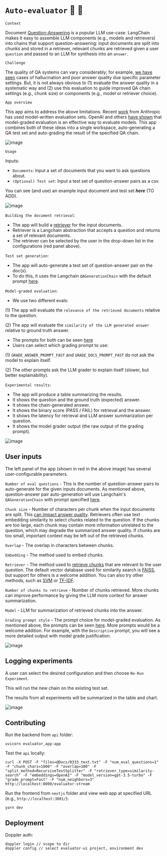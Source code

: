 # `Auto-evaluator` :brain: :memo:

`Context`

Document [Question-Answering](https://python.langchain.com/en/latest/use_cases/question_answering.html) is a popular LLM use-case. LangChain makes it easy to assemble LLM components (e.g., models and retrievers) into chains that support question-answering: input documents are split into chunks and stored in a retriever, relevant chunks are retrieved given a user `question` and passed to an LLM for synthesis into an `answer`.

`Challenge`

The quality of QA systems can vary considerably; for example, [we have seen](https://lancemartin.notion.site/lancemartin/Lex-GPT-a3ad671766d34f4a9a078da7adf9d382) cases of hallucination and poor answer quality due specific parameter settings. But, it is not always obvious to (1) evaluate the answer quality in a systematic way and (2) use this evaluation to guide improved QA chain settings (e.g., chunk size) or components (e.g., model or retriever choice).

`App overview`

This app aims to address the above limitations. Recent [work](https://arxiv.org/abs/2212.09251) from Anthropic has used model-written evaluation sets. OpenAI and others [have shown](https://github.com/openai/evals/blob/main/evals/registry/modelgraded/closedqa.yaml) that model-graded evaluation is an effective way to evaluate models. This app combines both of these ideas into a single workspace, auto-generating a QA test set and auto-grading the result of the specified QA chain.

![image](https://user-images.githubusercontent.com/122662504/233764113-f0f55ffd-49cc-4b61-b371-1afb1c644a1f.png)

`Usage`

Inputs:

- `Documents`: Input a set of documents that you want to ask questions about.
- `(Optional) Test set`: Input a test set of question-answer pairs as a csv.

You can see (and use) an example input document and test set **_here_** (TO ADD).

![image](https://user-images.githubusercontent.com/122662504/233793757-aa5772ff-39e2-4331-9c43-ed1321166c80.png)

`Building the document retrieval`:

- The app will build a [retriever](https://blog.langchain.dev/retrieval/) for the input documents.
- Retriever is a Langchain abstraction that accepts a question and returns a set of relevant documents.
- The retriever can be selected by the user in the drop-down list in the configurations (red panel above).

`Test set generation`:

- The app will auto-generate a test set of question-answer pair on the doc(s).
- To do this, it uses the Langchain `QAGenerationChain` with the default prompt [here](https://github.com/hwchase17/langchain/blob/master/langchain/chains/qa_generation/prompt.py).

`Model-graded evaluation`:

- We use two different evals:

(1) The app will evaluate the `relevance of the retrieved documents` relative to the question.

(2) The app will evaluate the `similarity of the LLM generated answer` relative to ground truth answer.

- The prompts for both can be seen [here](https://github.com/dankolesnikov/evaluator-app/blob/main/api/text_utils.py)
- Users can select which grading prompt to use:

(1) `GRADE_ANSWER_PROMPT_FAST` and `GRADE_DOCS_PROMPT_FAST` do not ask the model to explain itself.

(2) The other prompts ask the LLM grader to explain itself (slower, but better explainability).

`Experimental results`:

- The app will produce a table summarizing the results.
- It shows the question and the ground truth (expected) answer.
- It shows the chain-generated answer.
- It shows the binary score (PASS / FAIL) for retrieval and the answer.
- It shows the latency for retrieval and LLM answer summarization per question.
- It shows the model grader output (the raw output of the grading prompt).

![image](https://user-images.githubusercontent.com/122662504/233794221-c1f3f663-4295-4432-8b7b-c6bd89c9c273.png)

## User inputs

The left panel of the app (shown in red in the above image) has several user-configurable parameters.

`Number of eval questions` - This is the number of question-answer pairs to auto-generate for the given inputs documents. As mentioned above, question-answer pair auto-generation will use Langchain's `QAGenerationChain` with prompt specified [here](https://github.com/hwchase17/langchain/blob/master/langchain/chains/qa_generation/prompt.py).

`Chunk size` - Number of characters per chunk when the input documents are split. This [can impact answer quality](https://lancemartin.notion.site/lancemartin/Q-A-assistant-limitations-f576bf55b61c44e0970330ac3883315e). Retrievers often use text embedding similarity to select chunks related to the question. If the chunks are too large, each chunk may contain more information unrelated to the question, which may degrade the summarized answer quality. If chunks are too small, important context may be left out of the retrieved chunks.

`Overlap` - The overlap in characters between chunks.

`Embedding` - The method used to embed chunks.

`Retriever` - The method used to [retrieve chunks](https://blog.langchain.dev/retrieval/) that are relevant to the user question. The default vector database used for similarity search is [FAISS](https://github.com/dankolesnikov/evaluator-app/blob/235105642ff1d0ab15be87be7328df71b403268b/api/evaluator_app.py#L131), but support for others is a welcome addition. You can also try other methods, such as [SVM](https://twitter.com/karpathy/status/1647025230546886658) or [TF-IDF](https://en.wikipedia.org/wiki/Tf%E2%80%93idf).

`Number of chunks to retrieve` - Number of chunks retrieved. More chunks can improve performance by giving the LLM more context for answer summarization.

`Model` - LLM for summarization of retrieved chunks into the answer.

`Grading prompt style` - The prompt choice for model-graded evaluation. As mentioned above, the prompts can be seen [here](https://github.com/dankolesnikov/evaluator-app/blob/main/api/text_utils.py). More prompts would be a welcome addition. For example, with the `Descriptive` prompt, you will see a more detailed output with model grade justification.

![image](https://user-images.githubusercontent.com/122662504/233796875-9223d73f-31dd-47cc-815b-c14c4ceceda8.png)

## Logging experiments

A user can select the desired configuration and then choose `Re-Run Experiment`.

This will run the new chain on the existing test set.

The results from all experiments will be summarized in the table and chart.

![image](https://user-images.githubusercontent.com/122662504/233794169-0bf36f04-546d-465c-ab3c-17d24742572e.png)

## Contributing

Run the backend from `api` folder:

`uvicorn evaluator_app:app`

Test the `api` locally:

```
curl -X POST -F "files=@Docs/0333_text.txt" -F "num_eval_questions=1" -F "chunk_chars=1000" -F "overlap=100" -F "split_method=RecursiveTextSplitter" -F "retriever_type=similarity-search" -F "embeddings=OpenAI" -F "model_version=gpt-3.5-turbo" -F "grade_prompt=Fast" -F "num_neighbors=3" http://localhost:8000/evaluator-stream
```

Run the frontend from `nextjs` folder and view web app at specified URL (e.g., `http://localhost:3001/`):

`yarn dev`

## Deployment

Doppler auth:

```
doppler login // scope to dir
doppler config // select evaluator-ui project, environment dev
```
